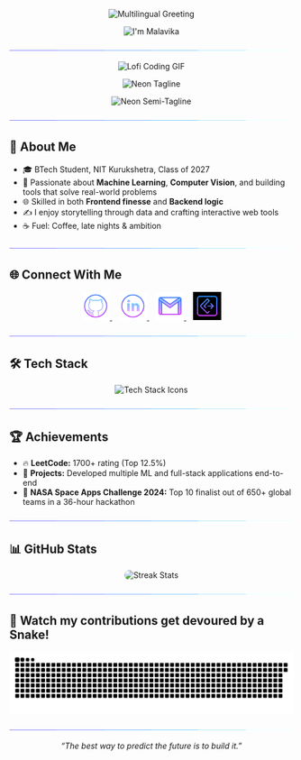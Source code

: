 <!-- Typing Header -->
<p align="center">
  <img src="https://readme-typing-svg.demolab.com?font=Fira+Code&size=35&duration=1500&pause=1000&color=00FFFF&center=true&vCenter=true&width=900&height=50&lines=%F0%9F%91%8B+Hello;%F0%9F%91%8B+%E0%A4%A8%E0%A4%AE%E0%A4%B8%E0%A5%8D%E0%A4%A4%E0%A5%87;%F0%9F%91%8B+Bonjour;%F0%9F%91%8B+Hola;%F0%9F%91%8B+%EC%95%88%EB%85%95%ED%95%98%EC%84%B8%EC%9A%94;%F0%9F%91%8B+%E3%81%93%E3%82%93%E3%81%AB%E3%81%A1%E3%81%AF" alt="Multilingual Greeting" />
</p>

<p align="center">
  <img src="https://readme-typing-svg.demolab.com?font=Fira+Code&size=35&duration=1&pause=1000&color=00FFFF&center=true&vCenter=true&width=900&height=50&lines=%E2%9C%A8+I%27m+Malavika+%E2%80%94+Nice+to+meet+you%21+%E2%9C%A8&repeat=false" alt="I'm Malavika" />
</p>

<!-- Neon Divider -->
<p align="center">
  <img src="assets/borderseperator.gif" alt="Neon Section Divider" />
</p>

<!-- Neon GIF -->
<p align="center">
  <img src="https://media.giphy.com/media/L1R1tvI9svkIWwpVYr/giphy.gif" width="500" alt="Lofi Coding GIF" />
</p>

<!-- Clean, matching neon tagline -->
<p align="center">
  <img src="https://readme-typing-svg.demolab.com?font=Fira+Code&size=22&duration=1&pause=1000&color=00FFFF&center=true&vCenter=true&width=900&height=50&lines=%F0%9F%A7%A0+Machine+Learning+%7C+%F0%9F%92%BB+Full-Stack+Dev+%7C+%F0%9F%8E%AE+Vision-Based+Game+Dev" alt="Neon Tagline" />
</p>

<p align="center">
  <img src="https://readme-typing-svg.demolab.com?font=Fira+Code&size=15&duration=1&pause=1000&color=00FFFF&center=true&vCenter=true&width=900&height=50&lines=Building+what+I+wish+existed+%F0%9F%8C%9F" alt="Neon Semi-Tagline" />
</p>

<!-- Neon Divider -->
<p align="center">
  <img src="assets/borderseperator.gif" alt="Neon Section Divider" />
</p>

## 🚀 About Me

- 🎓 BTech Student, NIT Kurukshetra, Class of 2027  
- 🤖 Passionate about **Machine Learning**, **Computer Vision**, and building tools that solve real-world problems  
- 🌐 Skilled in both **Frontend finesse** and **Backend logic**  
- ✍️ I enjoy storytelling through data and crafting interactive web tools  
- ☕ Fuel: Coffee, late nights & ambition  

<p align="center">
  <img src="assets/borderseperator.gif" alt="Neon Section Divider" />
</p>

## 🌐 Connect With Me

<p align="center">
  <a href="https://github.com/Malavika-Gupta" target="_blank">
    <img src="assets/githublogo.png" alt="GitHub" width="50" height="50"/>
  </a>
  &nbsp;&nbsp;
  <a href="https://www.linkedin.com/in/malavika-gupta/" target="_blank">
    <img src="assets/linkedinlogo.png" alt="LinkedIn" width="50" height="50"/>
  </a>
  &nbsp;&nbsp;
  <a href="mailto:malavika2gupta@gmail.com" target="_blank">
    <img src="assets/gmailogo.png" alt="Gmail" width="50" height="50"/>
  </a>
  &nbsp;&nbsp;
  <a href="https://leetcode.com/Malavika2Gupta/" target="_blank">
    <img src="assets/leetcodelogo.jpg" alt="LeetCode" width="50" height="50"/>
  </a>
</p>
<p align="center">
  <img src="assets/borderseperator.gif" alt="Neon Section Divider" />
</p>

## 🛠️ Tech Stack

<p align="center">
  <img src="https://skillicons.dev/icons?i=py,java,js,ts,react,nextjs,nodejs,express,mongodb,firebase,html,css,tailwind,git,vscode,pandas,numpy,jupyter,jupyter,jupyter,gcp,tensorflow,pytorch,bash" height="100" alt="Tech Stack Icons" />
</p>
<p align="center">
  <img src="assets/borderseperator.gif" alt="Neon Section Divider" />
</p>

## 🏆 Achievements

- 🔥 **LeetCode:** 1700+ rating (Top 12.5%)  
- 🤖 **Projects:** Developed multiple ML and full-stack applications end-to-end  
- 🚀 **NASA Space Apps Challenge 2024:** Top 10 finalist out of 650+ global teams in a 36-hour hackathon

<p align="center">
  <img src="assets/borderseperator.gif" alt="Neon Section Divider" />
</p>

## 📊 GitHub Stats
<p align="center">
  <img src="https://github-readme-streak-stats.herokuapp.com?user=Malavika-Gupta&theme=dark&hide_border=true&background=000000&ring=00FFFF&fire=00FFFF&currStreakLabel=00FFFF&currStreakNum=00FFFF&sideNums=00FFFF&sideLabels=00FFFF&dates=00FFFF&stroke=00FFFF" height="180" alt="Streak Stats" style="border-radius:15px;" />

</p>
<p align="center">
  <img src="assets/borderseperator.gif" alt="Neon Section Divider" />
</p>

## 🐍 Watch my contributions get devoured by a Snake!
<p align="center">
  <img src="https://raw.githubusercontent.com/Malavika-Gupta/Malavika-Gupta/main/github-contribution-grid-snake.svg" alt="Snake animation" />
</p>
<p align="center">
  <img src="assets/borderseperator.gif" alt="Neon Section Divider" />
</p>



<p align="center">
  <i>“The best way to predict the future is to build it.”</i>
</p>

